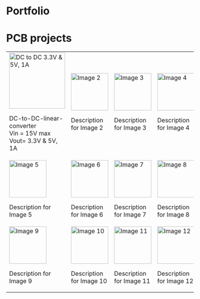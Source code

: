 # Portfolio

# PCB projects 

<table>
  <tr>
    <td>
      <img src="https://private-user-images.githubusercontent.com/178875112/363482945-99af77b9-da4c-403c-95f7-92eeb2812c17.png?jwt=eyJhbGciOiJIUzI1NiIsInR5cCI6IkpXVCJ9.eyJpc3MiOiJnaXRodWIuY29tIiwiYXVkIjoicmF3LmdpdGh1YnVzZXJjb250ZW50LmNvbSIsImtleSI6ImtleTUiLCJleHAiOjE3MjUxOTA1OTksIm5iZiI6MTcyNTE5MDI5OSwicGF0aCI6Ii8xNzg4NzUxMTIvMzYzNDgyOTQ1LTk5YWY3N2I5LWRhNGMtNDAzYy05NWY3LTkyZWViMjgxMmMxNy5wbmc_WC1BbXotQWxnb3JpdGhtPUFXUzQtSE1BQy1TSEEyNTYmWC1BbXotQ3JlZGVudGlhbD1BS0lBVkNPRFlMU0E1M1BRSzRaQSUyRjIwMjQwOTAxJTJGdXMtZWFzdC0xJTJGczMlMkZhd3M0X3JlcXVlc3QmWC1BbXotRGF0ZT0yMDI0MDkwMVQxMTMxMzlaJlgtQW16LUV4cGlyZXM9MzAwJlgtQW16LVNpZ25hdHVyZT01YWE1ZjE0NGQ1NGEzMWMyZTdkMjZkNjA5YzYxYWQ1MTYxNDkwMmIzYWNkN2VhYmE5ZmYyNDQxZmVhYjZjMDkyJlgtQW16LVNpZ25lZEhlYWRlcnM9aG9zdCZhY3Rvcl9pZD0wJmtleV9pZD0wJnJlcG9faWQ9MCJ9.v-iQTWDe__EQJXD1xSXNV53eOE5dYCGqozolD_VFUSU" alt="DC to DC 3.3V & 5V, 1A" style="width:150px;">
      <p> DC-to-DC-linear-converter <br> Vin = 15V max <br> Vout= 3.3V & 5V, 1A</p>
    </td>
    <td>
      <img src="image2.jpg" alt="Image 2" style="width:100px;">
      <p>Description for Image 2</p>
    </td>
    <td>
      <img src="image3.jpg" alt="Image 3" style="width:100px;">
      <p>Description for Image 3</p>
    </td>
    <td>
      <img src="image4.jpg" alt="Image 4" style="width:100px;">
      <p>Description for Image 4</p>
    </td>
  </tr>
  <tr>
    <td>
      <img src="image5.jpg" alt="Image 5" style="width:100px;">
      <p>Description for Image 5</p>
    </td>
    <td>
      <img src="image6.jpg" alt="Image 6" style="width:100px;">
      <p>Description for Image 6</p>
    </td>
    <td>
      <img src="image7.jpg" alt="Image 7" style="width:100px;">
      <p>Description for Image 7</p>
    </td>
    <td>
      <img src="image8.jpg" alt="Image 8" style="width:100px;">
      <p>Description for Image 8</p>
    </td>
  </tr>
  <tr>
    <td>
      <img src="image9.jpg" alt="Image 9" style="width:100px;">
      <p>Description for Image 9</p>
    </td>
    <td>
      <img src="image10.jpg" alt="Image 10" style="width:100px;">
      <p>Description for Image 10</p>
    </td>
    <td>
      <img src="image11.jpg" alt="Image 11" style="width:100px;">
      <p>Description for Image 11</p>
    </td>
    <td>
      <img src="image12.jpg" alt="Image 12" style="width:100px;">
      <p>Description for Image 12</p>
    </td>
  </tr>
</table>

